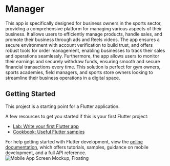 # Manager

This app is specifically designed for business owners in the sports sector, providing a comprehensive platform for managing various aspects of their business. It allows users to efficiently manage products, handle sales, and promote their business through ads and Reels videos. The app ensures a secure environment with account verification to build trust, and offers robust tools for order management, enabling businesses to track their sales and operations seamlessly. Furthermore, the app allows users to monitor their earnings and securely withdraw funds, ensuring smooth and secure financial transactions every time. This solution is perfect for gym owners, sports academies, field managers, and sports store owners looking to streamline their business operations in a digital space.

## Getting Started

This project is a starting point for a Flutter application.   

A few resources to get you started if this is your first Flutter project:

- [Lab: Write your first Flutter app](https://docs.flutter.dev/get-started/codelab)
- [Cookbook: Useful Flutter samples](https://docs.flutter.dev/cookbook)

For help getting started with Flutter development, view the
[online documentation](https://docs.flutter.dev/), which offers tutorials,
samples, guidance on mobile development, and a full API reference.
![Mobile App Screen Mockup, Floating](https://github.com/user-attachments/assets/4f6bcdaf-42eb-45f1-b60d-2e96d922c570)
